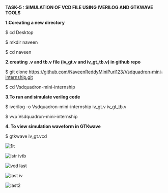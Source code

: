 **TASK-5 : SIMULATION OF VCD FILE USING IVERILOG AND GTKWAVE TOOLS**

**1.Ccreating a new directory**

$ cd Desktop

$ mkdir naveen

$ cd naveen

**2.creating  .v and tb.v file (iv_gt.v and iv_gt_tb.v) in github repo**

$ git clone https://github.com/NaveenReddyMiniPuri123/Vsdquadron-mini-internship.git

$ cd Vsdquadron-mini-internship

**3.To run and simulate verilog code**

$ iverilog -o Vsdquadron-mini-internship iv_gt.v iv_gt_tb.v

$ vvp Vsdquadron-mini-internship

**4. To view simulation waveform in GTKwave**

$ gtkwave iv_gt.vcd


![1it](https://github.com/NaveenReddyMiniPuri123/Vsdquadron-mini-internship/assets/167668786/8106b057-efed-4036-81dc-351970e70299)





![lstr ivtb](https://github.com/NaveenReddyMiniPuri123/Vsdquadron-mini-internship/assets/167668786/accf9448-1862-4ea4-a59c-5eec0260d3e5)



![vcd last](https://github.com/NaveenReddyMiniPuri123/Vsdquadron-mini-internship/assets/167668786/0e74edd6-3049-493d-b404-ff7e98762a83)



![last iv](https://github.com/NaveenReddyMiniPuri123/Vsdquadron-mini-internship/assets/167668786/3bee923d-5f56-4d9f-80f2-33264199ef77)



![last2](https://github.com/NaveenReddyMiniPuri123/Vsdquadron-mini-internship/assets/167668786/cef1461c-d10e-47f4-a29d-dbc82d6097d0)













